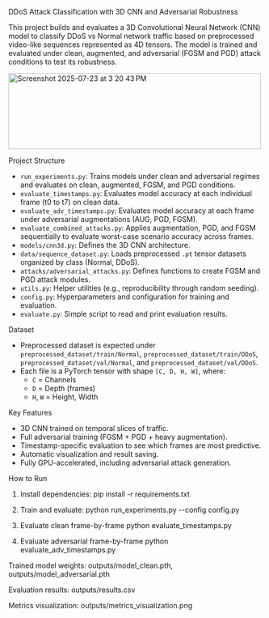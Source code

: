 DDoS Attack Classification with 3D CNN and Adversarial Robustness

This project builds and evaluates a 3D Convolutional Neural Network (CNN) model to classify DDoS vs Normal network traffic based on preprocessed video-like sequences represented as 4D tensors. The model is trained and evaluated under clean, augmented, and adversarial (FGSM and PGD) attack conditions to test its robustness. 

<img width="500" height="150" alt="Screenshot 2025-07-23 at 3 20 43 PM" src="https://github.com/user-attachments/assets/991b9d4f-8f68-4a53-9409-65fe70df6542" />


Project Structure
- `run_experiments.py`: Trains models under clean and adversarial regimes and evaluates on clean, augmented, FGSM, and PGD conditions.
- `evaluate_timestamps.py`: Evaluates model accuracy at each individual frame (t0 to t7) on clean data.
- `evaluate_adv_timestamps.py`: Evaluates model accuracy at each frame under adversarial augmentations (AUG, PGD, FGSM).
- `evaluate_combined_attacks.py`: Applies augmentation, PGD, and FGSM sequentially to evaluate worst-case scenario accuracy across frames.
- `models/cnn3d.py`: Defines the 3D CNN architecture.
- `data/sequence_dataset.py`: Loads preprocessed `.pt` tensor datasets organized by class (Normal, DDoS).
- `attacks/adversarial_attacks.py`: Defines functions to create FGSM and PGD attack modules.
- `utils.py`: Helper utilities (e.g., reproducibility through random seeding).
- `config.py`: Hyperparameters and configuration for training and evaluation.
- `evaluate.py`: Simple script to read and print evaluation results.

Dataset
- Preprocessed dataset is expected under `preprocessed_dataset/train/Normal`, `preprocessed_dataset/train/DDoS`, `preprocessed_dataset/val/Normal`, and `preprocessed_dataset/val/DDoS`.
- Each file is a PyTorch tensor with shape `[C, D, H, W]`, where:
  - `C` = Channels
  - `D` = Depth (frames)
  - `H`, `W` = Height, Width

Key Features
- 3D CNN trained on temporal slices of traffic.
- Full adversarial training (FGSM + PGD + heavy augmentation).
- Timestamp-specific evaluation to see which frames are most predictive.
- Automatic visualization and result saving.
- Fully GPU-accelerated, including adversarial attack generation.

How to Run
1. Install dependencies:
   pip install -r requirements.txt


2. Train and evaluate:
    python run_experiments.py --config config.py

3. Evaluate clean frame-by-frame
    python evaluate_timestamps.py

4. Evaluate adversarial frame-by-frame
    python evaluate_adv_timestamps.py

Trained model weights: outputs/model_clean.pth, outputs/model_adversarial.pth

Evaluation results: outputs/results.csv

Metrics visualization: outputs/metrics_visualization.png

